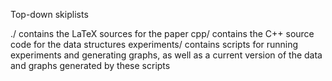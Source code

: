 Top-down skiplists

./             contains the LaTeX sources for the paper
cpp/           contains the C++ source code for the data structures
experiments/   contains scripts for running experiments and generating
               graphs, as well as a current version of the data and
               graphs generated by these scripts



